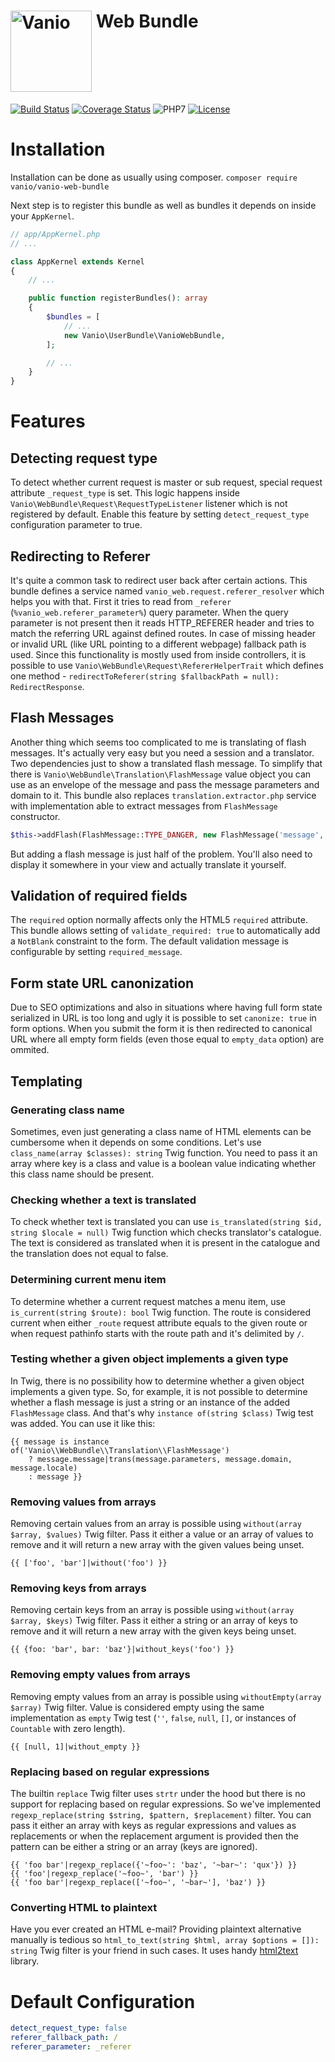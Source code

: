 # [<img alt="Vanio" src="http://www.vanio.cz/img/vanio-logo.png" width="130" align="top">](http://www.vanio.cz) Web Bundle

[![Build Status](https://travis-ci.org/vaniocz/vanio-web-bundle.svg?branch=master)](https://travis-ci.org/vaniocz/vanio-web-bundle)
[![Coverage Status](https://coveralls.io/repos/github/vaniocz/vanio-web-bundle/badge.svg?branch=master)](https://coveralls.io/github/vaniocz/vanio-web-bundle?branch=master)
![PHP7](https://img.shields.io/badge/php-7-6B7EB9.svg)
[![License](https://poser.pugx.org/vanio/vanio-web-bundle/license)](https://github.com/vaniocz/vanio-web-bundle/blob/master/LICENSE)

# Installation
Installation can be done as usually using composer.
`composer require vanio/vanio-web-bundle`

Next step is to register this bundle as well as bundles it depends on inside your `AppKernel`.
```php
// app/AppKernel.php
// ...

class AppKernel extends Kernel
{
    // ...

    public function registerBundles(): array
    {
        $bundles = [
            // ...
            new Vanio\UserBundle\VanioWebBundle,
        ];

        // ...
    }
}
```
# Features

## Detecting request type
To detect whether current request is master or sub request, special request attribute `_request_type` is set.
This logic happens inside `Vanio\WebBundle\Request\RequestTypeListener` listener which is not registered by default.
Enable this feature by setting `detect_request_type` configuration parameter to true. 

## Redirecting to Referer
It's quite a common task to redirect user back after certain actions.
This bundle defines a service named `vanio_web.request.referer_resolver` which helps you with that.
First it tries to read from `_referer` (`%vanio_web.referer_parameter%`) query parameter. 
When the query parameter is not present then it reads HTTP_REFERER header and tries to match the referring URL against
defined routes. In case of missing header or invalid URL (like URL pointing to a different webpage) fallback path
is used. Since this functionality is mostly used from inside controllers,
it is possible to use `Vanio\WebBundle\Request\RefererHelperTrait`
which defines one method - `redirectToReferer(string $fallbackPath = null): RedirectResponse`.

## Flash Messages
Another thing which seems too complicated to me is translating of flash messages.
It's actually very easy but you need a session and a translator.
Two dependencies just to show a translated flash message.
To simplify that there is `Vanio\WebBundle\Translation\FlashMessage` value object you can use as an envelope
of the message and pass the message parameters and domain to it. This bundle also replaces `translation.extractor.php`
service with implementation able to extract messages from `FlashMessage` constructor.

```php
$this->addFlash(FlashMessage::TYPE_DANGER, new FlashMessage('message', ['key' => 'value'], 'vanio_web'));
```

But adding a flash message is just half of the problem.
You'll also need to display it somewhere in your view and actually translate it yourself.

## Validation of required fields
The `required` option normally affects only the HTML5 `required` attribute.
This bundle allows setting of `validate_required: true` to automatically add a `NotBlank` constraint to the form.
The default validation message is configurable by setting `required_message`.

## Form state URL canonization
Due to SEO optimizations and also in situations where having full form state serialized in URL is too long and ugly it
is possible to set `canonize: true` in form options. When you submit the form it is then redirected to canonical URL
where all empty form fields (even those equal to `empty_data` option) are ommited.

## Templating

### Generating class name
Sometimes, even just generating a class name of HTML elements can be cumbersome when it depends on some conditions.
Let's use `class_name(array $classes): string` Twig function.
You need to pass it an array where key is a class and value is a boolean value indicating whether this class name should
be present.

### Checking whether a text is translated
To check whether text is translated you can use `is_translated(string $id, string $locale = null)` Twig
function which checks translator's catalogue. The text is considered as translated when it is present in the catalogue
and the translation does not equal to false.

### Determining current menu item
To determine whether a current request matches a menu item, use `is_current(string $route): bool` Twig function.
The route is considered current when either `_route` request attribute equals to the given route or when request
pathinfo starts with the route path and it's delimited by `/`.

### Testing whether a given object implements a given type
In Twig, there is no possibility how to determine whether a given object implements a given type.
So, for example, it is not possible to determine whether a flash message is just a string or an instance of the added
`FlashMessage` class.
And that's why `instance of(string $class)` Twig test was added. You can use it like this:

```twig
{{ message is instance of('Vanio\\WebBundle\\Translation\\FlashMessage')
    ? message.message|trans(message.parameters, message.domain, message.locale)
    : message }}
```

### Removing values from arrays
Removing certain values from an array is possible using `without(array $array, $values)` Twig filter.
Pass it either a value or an array of values to remove and it will return a new array with the given values being unset. 
```twig
{{ ['foo', 'bar']|without('foo') }}
```

### Removing keys from arrays
Removing certain keys from an array is possible using `without(array $array, $keys)` Twig filter.
Pass it either a string or an array of keys to remove and it will return a new array with the given keys being unset. 
```twig
{{ {foo: 'bar', bar: 'baz'}|without_keys('foo') }}
```

### Removing empty values from arrays
Removing empty values from an array is possible using `withoutEmpty(array $array)` Twig filter.
Value is considered empty using the same implementation as `empty` Twig test
(`''`, `false`, `null`, `[]`, or instances of `Countable` with zero length).
```twig
{{ [null, 1]|without_empty }}
```

### Replacing based on regular expressions
The builtin `replace` Twig filter uses `strtr` under the hood but there is no support for replacing based on regular
expressions. So we've implemented `regexp_replace(string $string, $pattern, $replacement)` filter.
You can pass it either an array with keys as regular expressions and values as replacements or when the replacement
argument is provided then the pattern can be either a string or an array (keys are ignored).

```twig
{{ 'foo bar'|regexp_replace({'~foo~': 'baz', '~bar~': 'qux'}) }}
{{ 'foo'|regexp_replace('~foo~', 'bar') }}
{{ 'foo bar'|regexp_replace(['~foo~', '~bar~'], 'baz') }}
```

### Converting HTML to plaintext
Have you ever created an HTML e-mail? Providing plaintext alternative manually is tedious
so `html_to_text(string $html, array $options = []): string` Twig filter is your friend in such cases.
It uses handy [html2text](https://github.com/mtibben/html2text) library.   

# Default Configuration
```yml
detect_request_type: false
referer_fallback_path: /
referer_parameter: _referer
```
